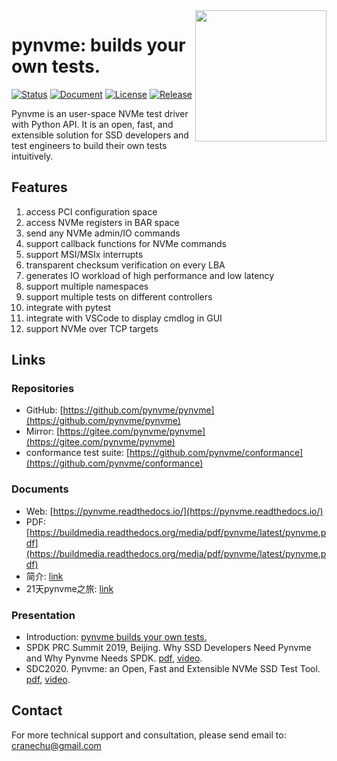 <img src="https://github.com/pynvme/pynvme/raw/master/doc/logo.jpg" width="210" align="right" />

# pynvme: builds your own tests.

[![Status](https://img.shields.io/gitlab/pipeline/cranechu/pynvme.svg)](https://gitlab.com/cranechu/pynvme/pipelines)
[![Document](https://readthedocs.org/projects/pynvme/badge/?version=latest)](https://pynvme.readthedocs.io)
[![License](https://img.shields.io/github/license/cranechu/pynvme.svg)](https://github.com/pynvme/pynvme/blob/master/LICENSE)
[![Release](https://img.shields.io/github/release/cranechu/pynvme.svg)](https://github.com/pynvme/pynvme/releases)

Pynvme is an user-space NVMe test driver with Python API. It is an open, fast, and extensible solution for SSD developers and test engineers to build their own tests intuitively.

## Features

1. access PCI configuration space
1. access NVMe registers in BAR space
1. send any NVMe admin/IO commands
1. support callback functions for NVMe commands
1. support MSI/MSIx interrupts
1. transparent checksum verification on every LBA
1. generates IO workload of high performance and low latency
1. support multiple namespaces
1. support multiple tests on different controllers
1. integrate with pytest
1. integrate with VSCode to display cmdlog in GUI
1. support NVMe over TCP targets

## Links

### Repositories
* GitHub: [https://github.com/pynvme/pynvme](https://github.com/pynvme/pynvme)
* Mirror: [https://gitee.com/pynvme/pynvme](https://gitee.com/pynvme/pynvme)
* conformance test suite: [https://github.com/pynvme/conformance](https://github.com/pynvme/conformance)

### Documents

* Web: [https://pynvme.readthedocs.io/](https://pynvme.readthedocs.io/)
* PDF: [https://buildmedia.readthedocs.org/media/pdf/pynvme/latest/pynvme.pdf](https://buildmedia.readthedocs.org/media/pdf/pynvme/latest/pynvme.pdf)
* 简介: [link](https://raw.githubusercontent.com/cranechu/pynvme/master/doc/_static/pynvme_flyer.pdf)
* 21天pynvme之旅: [link](https://github.com/pynvme/pynvme/wiki)

### Presentation

* Introduction: [pynvme builds your own tests.](https://raw.githubusercontent.com/cranechu/pynvme/master/doc/_static/pynvme_builds_your_own_tests.pdf)
* SPDK PRC Summit 2019, Beijing. Why SSD Developers Need Pynvme and Why Pynvme Needs SPDK. [pdf](https://raw.githubusercontent.com/cranechu/pynvme/master/doc/_static/02_Presentation_26_Why_SSD_Developers_Need_Pynvme_and_Why_Pynvme_Needs_SPDK_Crane.pdf), [video](https://www.youtube.com/watch?v=Zg-vliodKx0).
* SDC2020. Pynvme: an Open, Fast and Extensible NVMe SSD Test Tool. [pdf](https://raw.githubusercontent.com/cranechu/pynvme/master/doc/_static/pynvme_chu_sdc2020.pdf), [video](https://www.youtube.com/watch?v=Yoru7vzVyL8).
  
## Contact
For more technical support and consultation, please send email to: cranechu@gmail.com
